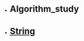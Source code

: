 - # Algorithm_study



 - #   [**String**](https://github.com/SinJeongEun/Algorithm_study/tree/master/Algorithm_study/src/String)



  

